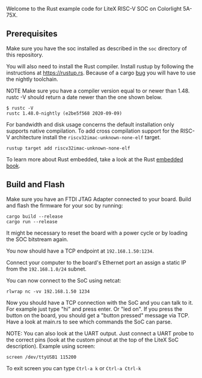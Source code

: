 Welcome to the Rust example code for LiteX RISC-V SOC on Colorlight 5A-75X.

## Prerequisites

Make sure you have the soc installed as described in the `soc` directory of this repository.

You will also need to install the Rust compiler. Install rustup by following the instructions at https://rustup.rs.
Because of a cargo [bug][bug] you will have to use the nightly toolchain.

NOTE Make sure you have a compiler version equal to or newer than 1.48. rustc -V should return a date newer than the one shown below.

```
$ rustc -V
rustc 1.48.0-nightly (e2be5f568 2020-09-09)
```

For bandwidth and disk usage concerns the default installation only supports native compilation. To add cross compilation support for the RISC-V architecture install the `riscv32imac-unknown-none-elf` target.

```
rustup target add riscv32imac-unknown-none-elf
```

To learn more about Rust embedded, take a look at the Rust [embedded book](https://rust-embedded.github.io/book/).

## Build and Flash

Make sure you have an FTDI JTAG Adapter connected to your board. Build and flash the firmware for your soc by running:
```
cargo build --release
cargo run --release
```

It might be necessary to reset the board with a power cycle or by loading the SOC bitstream again. 

You now should have a TCP endpoint at `192.168.1.50:1234`.

Connect your computer to the board's Ethernet port an assign a static IP from the `192.168.1.0/24` subnet.

You can now connect to the SoC using netcat:

```
rlwrap nc -vv 192.168.1.50 1234

```

Now you should have a TCP connection with the SoC and you can talk to it. For example just type "hi" and press enter. Or "led on". If you press the button on the board, you should get a "button pressed" message via TCP. Have a look at main.rs to see which commands the SoC can parse.



NOTE: You can also look at the UART output. Just connect a UART probe to the correct pins (look at the custom pinout at the top of the LiteX SoC description). Example using screen:

```
screen /dev/ttyUSB1 115200
```

To exit screen you can type `Ctrl-a k` or `Ctrl-a Ctrl-k`


[bug]: https://github.com/rust-lang/cargo/issues/7915#issuecomment-683294870
